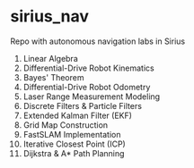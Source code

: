# sirius_nav
Repo with autonomous navigation labs in Sirius 

1. Linear Algebra
2. Differential-Drive Robot Kinematics
3. Bayes' Theorem
4. Differential-Drive Robot Odometry
5. Laser Range Measurement Modeling
6. Discrete Filters & Particle Filters
7. Extended Kalman Filter (EKF)
8. Grid Map Construction
9. FastSLAM Implementation
10. Iterative Closest Point (ICP)
11. Dijkstra & A* Path Planning
